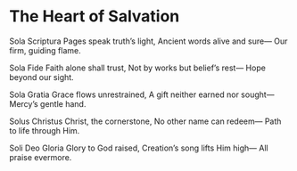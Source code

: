 # The Heart of Salvation


Sola Scriptura
Pages speak truth’s light,
Ancient words alive and sure—
Our firm, guiding flame.

Sola Fide
Faith alone shall trust,
Not by works but belief’s rest—
Hope beyond our sight.

Sola Gratia
Grace flows unrestrained,
A gift neither earned nor sought—
Mercy’s gentle hand.

Solus Christus
Christ, the cornerstone,
No other name can redeem—
Path to life through Him.

Soli Deo Gloria
Glory to God raised,
Creation’s song lifts Him high—
All praise evermore.

